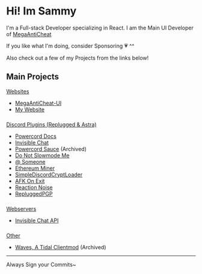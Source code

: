 #  **Hi! Im Sammy**

I'm a Full-stack Developer specializing in React.
I am the Main UI Developer of [MegaAntiCheat](https://github.com/MegaAntiCheat)

If you like what I'm doing, consider Sponsoring 💗 ^^ 

Also check out a few of my Projects from the links below!

### 
### 

## Main Projects
<ins>Websites</ins>
- [MegaAntiCheat-UI](https://github.com/MegaAntiCheat/MegaAntiCheat-UI)
- [My Website](https://sammcheese.net)
###
<ins>Discord Plugins ([Replugged](https://replugged.dev) & Astra)</ins> 
- [Powercord Docs](https://github.com/SammCheese/Powercord-Docs)
- [Invisible Chat](https://github.com/SammCheese/invisible-chat)
- [Powercord Sauce](https://github.com/SammCheese/powercord-sauce) (Archived)
- [Do Not Slowmode Me](https://github.com/SammCheese/Do-Not-Slowmode-Me) 
- [@ Someone](https://github.com/SammCheese/At-Someone)
- [Ethereum Miner](https://github.com/SammCheese/eth-miner)
- [SimpleDiscordCryptLoader](https://github.com/SammCheese/SimpleDiscordCryptLoader)
- [AFK On Exit](https://github.com/SammCheese/AFK-on-exit)
- [Reaction Noise](https://github.com/SammCheese/Reaction-Noise)
- [RepluggedPGP](https://github.com/SammCheese/RepluggedPGP)
###
<ins>Webservers</ins>
- [Invisible Chat API](https://github.com/SammCheese/InvisibleChat-API)
###
<ins>Other</ins>
- [Waves, A Tidal Clientmod](https://github.com/SammCheese/Waves) (Archived)

____




Always Sign your Commits~

